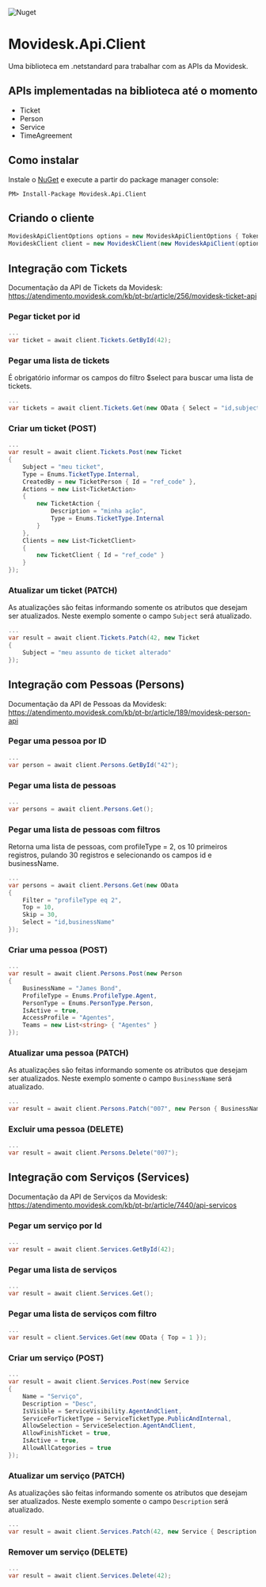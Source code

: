 ![Nuget](https://img.shields.io/nuget/v/Movidesk.Api.Client.svg)

# Movidesk.Api.Client

Uma biblioteca em .netstandard para trabalhar com as APIs da Movidesk.

## APIs implementadas na biblioteca até o momento

* Ticket
* Person
* Service
* TimeAgreement

## Como instalar

Instale o [NuGet](https://docs.microsoft.com/pt-br/nuget/install-nuget-client-tools) e execute a partir do package manager console:
```
PM> Install-Package Movidesk.Api.Client
```

## Criando o cliente

```c#
MovideskApiClientOptions options = new MovideskApiClientOptions { Token = "movidesk-token" };
MovideskClient client = new MovideskClient(new MovideskApiClient(options));
```

## Integração com Tickets

Documentação da API de Tickets da Movidesk: https://atendimento.movidesk.com/kb/pt-br/article/256/movidesk-ticket-api

### Pegar ticket por id
```c#
...
var ticket = await client.Tickets.GetById(42);
```

### Pegar uma lista de tickets
É obrigatório informar os campos do filtro $select para buscar uma lista de tickets.
```c#
...
var tickets = await client.Tickets.Get(new OData { Select = "id,subject" });
```

### Criar um ticket (POST)
```c#
...
var result = await client.Tickets.Post(new Ticket 
{
    Subject = "meu ticket",
    Type = Enums.TicketType.Internal,
    CreatedBy = new TicketPerson { Id = "ref_code" },
    Actions = new List<TicketAction>
    {
        new TicketAction {
            Description = "minha ação",
            Type = Enums.TicketType.Internal
        }
    },
    Clients = new List<TicketClient>
    {
        new TicketClient { Id = "ref_code" }
    }
});
```

### Atualizar um ticket (PATCH)
As atualizações são feitas informando somente os atributos que desejam ser atualizados. Neste exemplo somente o campo `Subject` será atualizado.
```c#
...
var result = await client.Tickets.Patch(42, new Ticket
{
    Subject = "meu assunto de ticket alterado"
});
```

## Integração com Pessoas (Persons)

Documentação da API de Pessoas da Movidesk: https://atendimento.movidesk.com/kb/pt-br/article/189/movidesk-person-api

### Pegar uma pessoa por ID
```c#
...
var person = await client.Persons.GetById("42");
```

### Pegar uma lista de pessoas
```c#
...
var persons = await client.Persons.Get();
```

### Pegar uma lista de pessoas com filtros
Retorna uma lista de pessoas, com profileType = 2, os 10 primeiros registros, pulando 30 registros e selecionando os campos id e businessName.
```c#
...
var persons = await client.Persons.Get(new OData
{
    Filter = "profileType eq 2",
    Top = 10,
    Skip = 30,
    Select = "id,businessName"
});
```

### Criar uma pessoa (POST)
```c#
...
var result = await client.Persons.Post(new Person
{
    BusinessName = "James Bond",
    ProfileType = Enums.ProfileType.Agent,
    PersonType = Enums.PersonType.Person,
    IsActive = true,
    AccessProfile = "Agentes",
    Teams = new List<string> { "Agentes" }
});
```
### Atualizar uma pessoa (PATCH)
As atualizações são feitas informando somente os atributos que desejam ser atualizados. Neste exemplo somente o campo `BusinessName` será atualizado.
```c#
...
var result = await client.Persons.Patch("007", new Person { BusinessName = "Bond, James Bond" });
```

### Excluir uma pessoa (DELETE)
```c#
...
var result = await client.Persons.Delete("007");
```

## Integração com Serviços (Services)
Documentação da API de Serviços da Movidesk: https://atendimento.movidesk.com/kb/pt-br/article/7440/api-servicos

### Pegar um serviço por Id
```c#
...
var result = await client.Services.GetById(42);
```

### Pegar uma lista de serviços
```c#
...
var result = await client.Services.Get();
```

### Pegar uma lista de serviços com filtro
```c#
...
var result = client.Services.Get(new OData { Top = 1 });
```

### Criar um serviço (POST)
```c#
...
var result = await client.Services.Post(new Service
{
    Name = "Serviço",
    Description = "Desc",
    IsVisible = ServiceVisibility.AgentAndClient,
    ServiceForTicketType = ServiceTicketType.PublicAndInternal,
    AllowSelection = ServiceSelection.AgentAndClient,
    AllowFinishTicket = true,
    IsActive = true,
    AllowAllCategories = true
});
```

### Atualizar um serviço (PATCH)
As atualizações são feitas informando somente os atributos que desejam ser atualizados. Neste exemplo somente o campo `Description` será atualizado.

```c#
...
var result = await client.Services.Patch(42, new Service { Description = "Nova descrição" });
```

### Remover um serviço (DELETE)

```c#
...
var result = await client.Services.Delete(42);
```
